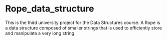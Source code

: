 # Rope_data_structure
This is the third university project for the Data Structures course. A Rope is a data structure composed of smaller strings that is used to efficiently store and manipulate a very long string.
